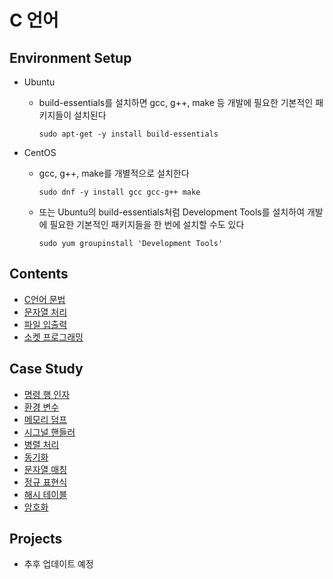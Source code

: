 # C 언어

## Environment Setup

- Ubuntu

    - build-essentials를 설치하면 gcc, g++, make 등 개발에 필요한 기본적인 패키지들이 설치된다

        ```
        sudo apt-get -y install build-essentials
        ```

- CentOS

    - gcc, g++, make를 개별적으로 설치한다

        ```
        sudo dnf -y install gcc gcc-g++ make
        ```

    - 또는 Ubuntu의 build-essentials처럼 Development Tools를 설치하여 개발에 필요한 기본적인 패키지들을 한 번에 설치할 수도 있다

        ```
        sudo yum groupinstall 'Development Tools'
        ```

## Contents

- [C언어 문법](basics/grammar.md)
- [문자열 처리](basics/string.md)
- [파일 입출력](basics/file_io.md)
- [소켓 프로그래밍](basics/socket.md)

## Case Study

- [명령 행 인자](case_study/command-line_argument.md)
- [환경 변수](case_study/env_variable.md)
- [메모리 덤프](case_study/memory_dump.md)
- [시그널 핸들러](case_study/signal.md)
- [병렬 처리](case_study/parallel.md)
- [동기화](case_study/sync.md)
- [문자열 매칭](case_study/string_match.md)
- [정규 표현식](case_study/regex.md)
- [해시 테이블](case_study/hash.md)
- [암호화](case_study/crypto.md)

## Projects

- 추후 업데이트 예정
